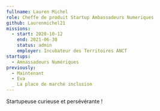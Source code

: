 ```yaml
---
fullname: Lauren Michel
role: Cheffe de produit Startup Ambassadeurs Numeriques
github: Laurenmichel21
missions:
  - start: 2020-10-12
    end: 2021-06-30
    status: admin
    employer: Incubateur des Territoires ANCT
startups:
  - Amnassadeurs Numériques
previously:
  - Maintenant
  - Eva
  _ La place de marché inclusion
---
```


Startupeuse curieuse et persévérante !
